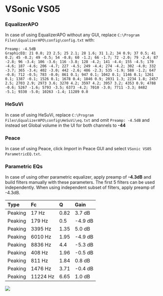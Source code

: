 # VSonic VS05

### EqualizerAPO
In case of using EqualizerAPO without any GUI, replace `C:\Program Files\EqualizerAPO\config\config.txt`
with:
```
Preamp: -4.5dB
GraphicEQ: 21 0.0; 23 2.5; 25 2.1; 28 1.6; 31 1.2; 34 0.9; 37 0.5; 41 0.2; 45 -0.2; 49 -0.5; 54 -0.8; 60 -1.2; 66 -1.7; 72 -2.0; 79 -2.4; 87 -2.8; 96 -3.4; 106 -3.6; 116 -3.8; 128 -4.2; 141 -4.4; 155 -4.5; 170 -4.6; 187 -4.6; 206 -4.7; 227 -4.5; 249 -4.4; 274 -4.2; 302 -4.0; 332 -3.7; 365 -3.4; 402 -3.0; 442 -2.6; 486 -2.3; 535 -1.9; 588 -1.2; 647 -0.8; 712 -0.5; 783 -0.0; 861 0.1; 947 0.1; 1042 0.1; 1146 0.1; 1261 0.1; 1387 -0.1; 1526 0.1; 1678 0.4; 1846 0.9; 2031 1.3; 2234 1.8; 2457 2.5; 2703 2.9; 2973 3.6; 3270 4.2; 3597 4.2; 3957 3.2; 4353 0.9; 4788 -0.6; 5267 -1.6; 5793 -3.5; 6373 -4.2; 7010 -3.0; 7711 -3.3; 8482 -5.1; 9330 -5.0; 10263 -1.4; 11289 0.0
```

### HeSuVi
In case of using HeSuVi, replace `C:\Program Files\EqualizerAPO\config\HeSuVi\eq.txt` and omit `Preamp:
-4.5dB` and instead set Global volume in the UI for both channels to **-44**

### Peace
In case of using Peace, click *Import* in Peace GUI and select `VSonic VS05 ParametricEQ.txt`.

### Parametric EQs
In case of using other parametric equalizer, apply preamp of **-4.3dB** and build filters manually
with these parameters. The first 5 filters can be used independently.
When using independent subset of filters, apply preamp of -4.3dB.

| Type    | Fc       |    Q | Gain    |
|:--------|:---------|:-----|:--------|
| Peaking | 17 Hz    | 0.82 | 3.7 dB  |
| Peaking | 179 Hz   | 0.5  | -4.9 dB |
| Peaking | 3395 Hz  | 1.35 | 5.0 dB  |
| Peaking | 6010 Hz  | 1.95 | -4.9 dB |
| Peaking | 8836 Hz  | 4.4  | -5.3 dB |
| Peaking | 408 Hz   | 1.96 | -0.5 dB |
| Peaking | 811 Hz   | 1.84 | 0.8 dB  |
| Peaking | 1476 Hz  | 3.71 | -0.4 dB |
| Peaking | 11224 Hz | 6.65 | 1.0 dB  |

![](https://raw.githubusercontent.com/jaakkopasanen/AutoEq/master/results/innerfidelity/sbaf-serious/VSonic%20VS05/VSonic%20VS05.png)